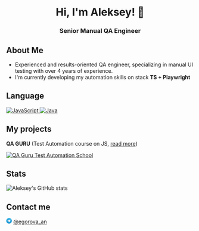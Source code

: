 <h1 align="center">Hi, I'm Aleksey! 👋</h1> 
<h3 align="center">Senior Manual QA Engineer</h1> 

## About Me
- Experienced and results-oriented QA engineer, specializing in manual UI testing with over 4 years of experience.
- I'm currently developing my automation skills on stack **TS + Playwright**

## Language
<a href="https://developer.mozilla.org/ru/docs/Learn/JavaScript"> <img src="https://cdn.jsdelivr.net/gh/devicons/devicon@latest/icons/javascript/javascript-original.svg" title="JS" alt="JavaScript" width="50" height="50"/> </a> 
<a href="https://www.w3schools.com/java/"> <img src="https://cdn.jsdelivr.net/gh/devicons/devicon@latest/icons/java/java-original.svg" title="Java" alt="Java" width="50" height="50"/> </a> 

## My projects
**QA GURU** (Test Automation course on JS, [read more](https://qa.guru/))  

[![QA Guru Test Automation School](https://github-readme-stats.vercel.app/api/pin/?username=anaSense&repo=bellintegrator_uitests&title_color=182D71&text_color=182D71&icon_color=B07219&bg_color=D3E2FD)](https://github.com/AlDvo/js_autotests_UI_API)

## Stats
![Aleksey's GitHub stats](https://github-readme-stats.vercel.app/api?username=AlDvo&show_icons=true&bg_color=D3E2FD&title_color=182D71&text_color=182D71&icon_color=B07219)

## Contact me 
<img src="icons/telegram.png" title="Telegram" alt="Telegram" width="15" height="15"/> [@egorova_an](https://t.me/aldvo)
<!--
**anaSense/anaSense** is a ✨ _special_ ✨ repository because its `README.md` (this file) appears on your GitHub profile.
-->

<!--
**AlDvo/AlDvo** is a ✨ _special_ ✨ repository because its `README.md` (this file) appears on your GitHub profile.

Here are some ideas to get you started:

- 🔭 I’m currently working on ...
- 🌱 I’m currently learning ...
- 👯 I’m looking to collaborate on ...
- 🤔 I’m looking for help with ...
- 💬 Ask me about ...
- 📫 How to reach me: ...
- 😄 Pronouns: ...
- ⚡ Fun fact: ...
-->
